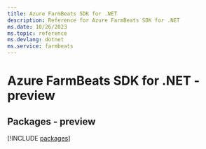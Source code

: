 ```yaml
---
title: Azure FarmBeats SDK for .NET
description: Reference for Azure FarmBeats SDK for .NET
ms.date: 10/26/2023
ms.topic: reference
ms.devlang: dotnet
ms.service: farmbeats
---
```

# Azure FarmBeats SDK for .NET - preview
## Packages - preview
[!INCLUDE [packages](farmbeats-index.md)]